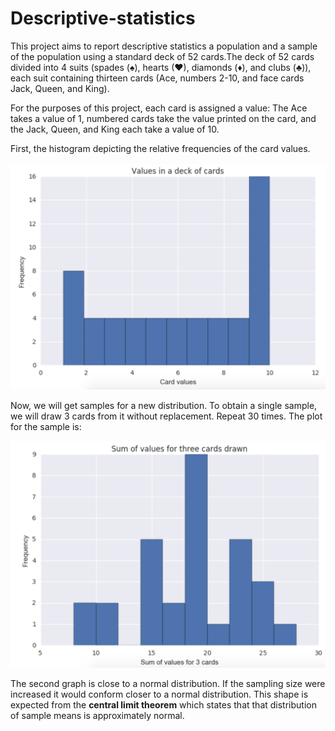 # Descriptive-statistics
This project aims to report descriptive statistics a population and a sample of the population using a standard deck of 52 cards.The deck of 52 cards divided into 4 suits (spades (♠), hearts (♥), diamonds (♦), and clubs (♣)), each suit containing thirteen cards (Ace, numbers 2-10, and face cards Jack, Queen, and King).

For the purposes of this project, each card is assigned a value: The Ace takes a value of 1, numbered cards take the value printed on the card, and the Jack, Queen, and King each take a value of 10.


First, the histogram depicting the relative frequencies of the card values.

![alt text](screenshots/distributionOfCardValues.png "Distribution of card values in deck")

Now, we will get samples for a new distribution. To obtain a single sample, we will draw 3 cards from it without replacement. Repeat 30 times. The plot for the sample is:

![alt text](screenshots/threeCardDrawValues.png "Distribution of sum of card values for three card draw")

The second graph is close to a normal distribution. If the sampling size were increased it would conform closer to a normal distribution. This shape is expected from the **central limit theorem** which states that that distribution of sample means is approximately normal.
